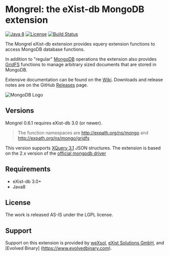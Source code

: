 Mongrel: the eXist-db MongoDB extension
========================================
[![Java 8](https://img.shields.io/badge/java-8-blue.svg)](http://java.oracle.com) [![License](https://img.shields.io/badge/license-LGPL%202.1-blue.svg)](https://www.gnu.org/licenses/lgpl-2.1.html) [![Build Status](https://travis-ci.org/weXsol/Mongrel.svg?branch=develop)](https://travis-ci.org/weXsol/Mongrel)

The Mongrel eXist-db extension provides xquery extension functions to access MongoDB database functions.

In addition to "regular" [MongoDB](https://github.com/dizzzz/Mongrel/wiki/MongoDB) operations the extension also provides [GridFS](https://github.com/dizzzz/Mongrel/wiki/GridFS) functions to manage arbitrary sized documents that are stored in MongoDB.

Extensive documentation can be found on the [Wiki](https://github.com/weXsol/Mongrel/wiki). Downloads and release notes are on the GitHub [Releases](https://github.com/dizzzz/Mongrel/releases) page.

![MongoDB Logo](http://s3.amazonaws.com/info-mongodb-com/_com_assets/media/mongodb-logo-rgb.jpeg)

## Versions

Mongrel 0.6.1 requires eXist-db 3.0 (or newer). 
> The function namespaces are http://expath.org/ns/mongo and http://expath.org/ns/mongo/gridfs

This version supports [XQuery 3.1](http://www.w3.org/TR/xquery-31/)  JSON structures.
The extension is based on the 2.x version of the [official mongodb driver](http://mongodb.github.io/mongo-java-driver/)

## Requirements
- eXist-db 3.0+
- Java8

## License
The work is released AS-IS under the LGPL license.

## Support
Support on this extension is provided by [weXsol](http://www.wexsol.nl), [eXist Solutions GmbH](http://www.existsolutions.com), and [Evolved Binary] (https://www.evolvedbinary.com).
